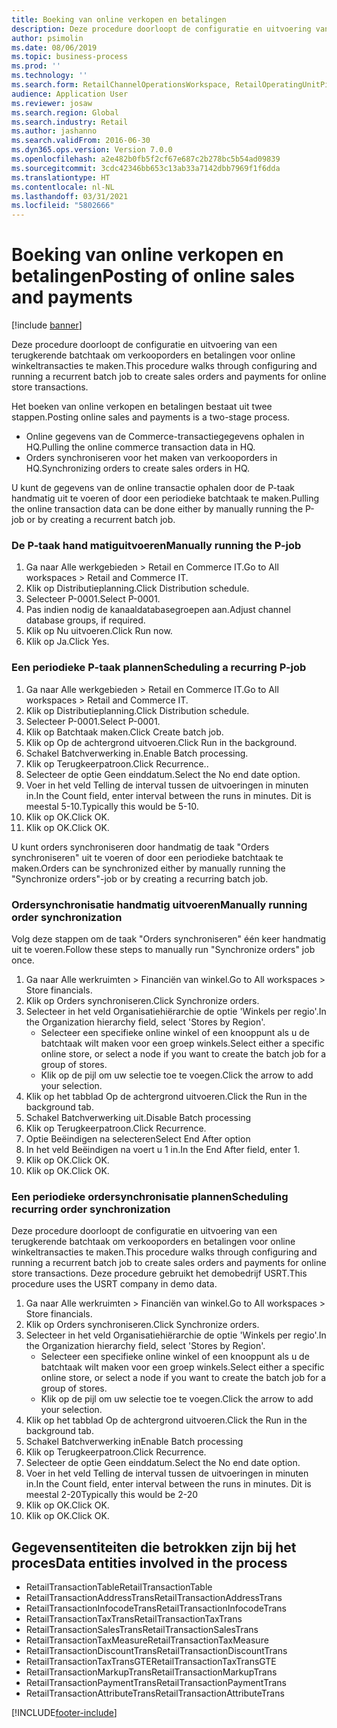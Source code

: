 ```yaml
---
title: Boeking van online verkopen en betalingen
description: Deze procedure doorloopt de configuratie en uitvoering van een terugkerende batchtaak om verkooporders en betalingen voor online winkeltransacties te maken.
author: psimolin
ms.date: 08/06/2019
ms.topic: business-process
ms.prod: ''
ms.technology: ''
ms.search.form: RetailChannelOperationsWorkspace, RetailOperatingUnitPicker, SysRecurrence
audience: Application User
ms.reviewer: josaw
ms.search.region: Global
ms.search.industry: Retail
ms.author: jashanno
ms.search.validFrom: 2016-06-30
ms.dyn365.ops.version: Version 7.0.0
ms.openlocfilehash: a2e482b0fb5f2cf67e687c2b278bc5b54ad09839
ms.sourcegitcommit: 3cdc42346bb653c13ab33a7142dbb7969f1f6dda
ms.translationtype: HT
ms.contentlocale: nl-NL
ms.lasthandoff: 03/31/2021
ms.locfileid: "5802666"
---
```

# <a name="posting-of-online-sales-and-payments"></a><span data-ttu-id="7aecb-103">Boeking van online verkopen en betalingen</span><span class="sxs-lookup"><span data-stu-id="7aecb-103">Posting of online sales and payments</span></span>

[!include [banner](../includes/banner.md)]

<span data-ttu-id="7aecb-104">Deze procedure doorloopt de configuratie en uitvoering van een terugkerende batchtaak om verkooporders en betalingen voor online winkeltransacties te maken.</span><span class="sxs-lookup"><span data-stu-id="7aecb-104">This procedure walks through configuring and running a recurrent batch job to create sales orders and payments for online store transactions.</span></span>

<span data-ttu-id="7aecb-105">Het boeken van online verkopen en betalingen bestaat uit twee stappen.</span><span class="sxs-lookup"><span data-stu-id="7aecb-105">Posting online sales and payments is a two-stage process.</span></span>

- <span data-ttu-id="7aecb-106">Online gegevens van de Commerce-transactiegegevens ophalen in HQ.</span><span class="sxs-lookup"><span data-stu-id="7aecb-106">Pulling the online commerce transaction data in HQ.</span></span>
- <span data-ttu-id="7aecb-107">Orders synchroniseren voor het maken van verkooporders in HQ.</span><span class="sxs-lookup"><span data-stu-id="7aecb-107">Synchronizing orders to create sales orders in HQ.</span></span>

<span data-ttu-id="7aecb-108">U kunt de gegevens van de online transactie ophalen door de P-taak handmatig uit te voeren of door een periodieke batchtaak te maken.</span><span class="sxs-lookup"><span data-stu-id="7aecb-108">Pulling the online transaction data can be done either by manually running the P-job or by creating a recurrent batch job.</span></span>

### <a name="manually-running-the-p-job"></a><span data-ttu-id="7aecb-109">De P-taak hand matiguitvoeren</span><span class="sxs-lookup"><span data-stu-id="7aecb-109">Manually running the P-job</span></span>

1. <span data-ttu-id="7aecb-110">Ga naar Alle werkgebieden > Retail en Commerce IT.</span><span class="sxs-lookup"><span data-stu-id="7aecb-110">Go to All workspaces > Retail and Commerce IT.</span></span>
2. <span data-ttu-id="7aecb-111">Klik op Distributieplanning.</span><span class="sxs-lookup"><span data-stu-id="7aecb-111">Click Distribution schedule.</span></span>
3. <span data-ttu-id="7aecb-112">Selecteer P-0001.</span><span class="sxs-lookup"><span data-stu-id="7aecb-112">Select P-0001.</span></span>
4. <span data-ttu-id="7aecb-113">Pas indien nodig de kanaaldatabasegroepen aan.</span><span class="sxs-lookup"><span data-stu-id="7aecb-113">Adjust channel database groups, if required.</span></span>
5. <span data-ttu-id="7aecb-114">Klik op Nu uitvoeren.</span><span class="sxs-lookup"><span data-stu-id="7aecb-114">Click Run now.</span></span>
6. <span data-ttu-id="7aecb-115">Klik op Ja.</span><span class="sxs-lookup"><span data-stu-id="7aecb-115">Click Yes.</span></span>

### <a name="scheduling-a-recurring-p-job"></a><span data-ttu-id="7aecb-116">Een periodieke P-taak plannen</span><span class="sxs-lookup"><span data-stu-id="7aecb-116">Scheduling a recurring P-job</span></span>

1. <span data-ttu-id="7aecb-117">Ga naar Alle werkgebieden > Retail en Commerce IT.</span><span class="sxs-lookup"><span data-stu-id="7aecb-117">Go to All workspaces > Retail and Commerce IT.</span></span>
2. <span data-ttu-id="7aecb-118">Klik op Distributieplanning.</span><span class="sxs-lookup"><span data-stu-id="7aecb-118">Click Distribution schedule.</span></span>
3. <span data-ttu-id="7aecb-119">Selecteer P-0001.</span><span class="sxs-lookup"><span data-stu-id="7aecb-119">Select P-0001.</span></span>
4. <span data-ttu-id="7aecb-120">Klik op Batchtaak maken.</span><span class="sxs-lookup"><span data-stu-id="7aecb-120">Click Create batch job.</span></span>
5. <span data-ttu-id="7aecb-121">Klik op Op de achtergrond uitvoeren.</span><span class="sxs-lookup"><span data-stu-id="7aecb-121">Click Run in the background.</span></span>
5. <span data-ttu-id="7aecb-122">Schakel Batchverwerking in.</span><span class="sxs-lookup"><span data-stu-id="7aecb-122">Enable Batch processing.</span></span>
6. <span data-ttu-id="7aecb-123">Klik op Terugkeerpatroon.</span><span class="sxs-lookup"><span data-stu-id="7aecb-123">Click Recurrence..</span></span>
7. <span data-ttu-id="7aecb-124">Selecteer de optie Geen einddatum.</span><span class="sxs-lookup"><span data-stu-id="7aecb-124">Select the No end date option.</span></span>
8. <span data-ttu-id="7aecb-125">Voer in het veld Telling de interval tussen de uitvoeringen in minuten in.</span><span class="sxs-lookup"><span data-stu-id="7aecb-125">In the Count field, enter interval between the runs in minutes.</span></span> <span data-ttu-id="7aecb-126">Dit is meestal 5-10.</span><span class="sxs-lookup"><span data-stu-id="7aecb-126">Typically this would be 5-10.</span></span>
9. <span data-ttu-id="7aecb-127">Klik op OK.</span><span class="sxs-lookup"><span data-stu-id="7aecb-127">Click OK.</span></span>
10. <span data-ttu-id="7aecb-128">Klik op OK.</span><span class="sxs-lookup"><span data-stu-id="7aecb-128">Click OK.</span></span>

<span data-ttu-id="7aecb-129">U kunt orders synchroniseren door handmatig de taak "Orders synchroniseren" uit te voeren of door een periodieke batchtaak te maken.</span><span class="sxs-lookup"><span data-stu-id="7aecb-129">Orders can be synchronized either by manually running the "Synchronize orders"-job or by creating a recurring batch job.</span></span>

### <a name="manually-running-order-synchronization"></a><span data-ttu-id="7aecb-130">Ordersynchronisatie handmatig uitvoeren</span><span class="sxs-lookup"><span data-stu-id="7aecb-130">Manually running order synchronization</span></span> 

<span data-ttu-id="7aecb-131">Volg deze stappen om de taak "Orders synchroniseren" één keer handmatig uit te voeren.</span><span class="sxs-lookup"><span data-stu-id="7aecb-131">Follow these steps to manually run "Synchronize orders" job once.</span></span>

1. <span data-ttu-id="7aecb-132">Ga naar Alle werkruimten > Financiën van winkel.</span><span class="sxs-lookup"><span data-stu-id="7aecb-132">Go to All workspaces > Store financials.</span></span>
2. <span data-ttu-id="7aecb-133">Klik op Orders synchroniseren.</span><span class="sxs-lookup"><span data-stu-id="7aecb-133">Click Synchronize orders.</span></span>
3. <span data-ttu-id="7aecb-134">Selecteer in het veld Organisatiehiërarchie de optie 'Winkels per regio'.</span><span class="sxs-lookup"><span data-stu-id="7aecb-134">In the Organization hierarchy field, select 'Stores by Region'.</span></span>
    * <span data-ttu-id="7aecb-135">Selecteer een specifieke online winkel of een knooppunt als u de batchtaak wilt maken voor een groep winkels.</span><span class="sxs-lookup"><span data-stu-id="7aecb-135">Select either a specific online store, or select a node if you want to create the batch job for a group of stores.</span></span>  
    * <span data-ttu-id="7aecb-136">Klik op de pijl om uw selectie toe te voegen.</span><span class="sxs-lookup"><span data-stu-id="7aecb-136">Click the arrow to add your selection.</span></span>  
4. <span data-ttu-id="7aecb-137">Klik op het tabblad Op de achtergrond uitvoeren.</span><span class="sxs-lookup"><span data-stu-id="7aecb-137">Click the Run in the background tab.</span></span>
5. <span data-ttu-id="7aecb-138">Schakel Batchverwerking uit.</span><span class="sxs-lookup"><span data-stu-id="7aecb-138">Disable Batch processing</span></span>
6. <span data-ttu-id="7aecb-139">Klik op Terugkeerpatroon.</span><span class="sxs-lookup"><span data-stu-id="7aecb-139">Click Recurrence.</span></span>
7. <span data-ttu-id="7aecb-140">Optie Beëindigen na selecteren</span><span class="sxs-lookup"><span data-stu-id="7aecb-140">Select End After option</span></span>
8. <span data-ttu-id="7aecb-141">In het veld Beëindigen na voert u 1 in.</span><span class="sxs-lookup"><span data-stu-id="7aecb-141">In the End After field, enter 1.</span></span>
9. <span data-ttu-id="7aecb-142">Klik op OK.</span><span class="sxs-lookup"><span data-stu-id="7aecb-142">Click OK.</span></span>
10. <span data-ttu-id="7aecb-143">Klik op OK.</span><span class="sxs-lookup"><span data-stu-id="7aecb-143">Click OK.</span></span>

### <a name="scheduling-recurring-order-synchronization"></a><span data-ttu-id="7aecb-144">Een periodieke ordersynchronisatie plannen</span><span class="sxs-lookup"><span data-stu-id="7aecb-144">Scheduling recurring order synchronization</span></span>

<span data-ttu-id="7aecb-145">Deze procedure doorloopt de configuratie en uitvoering van een terugkerende batchtaak om verkooporders en betalingen voor online winkeltransacties te maken.</span><span class="sxs-lookup"><span data-stu-id="7aecb-145">This procedure walks through configuring and running a recurrent batch job to create sales orders and payments for online store transactions.</span></span> <span data-ttu-id="7aecb-146">Deze procedure gebruikt het demobedrijf USRT.</span><span class="sxs-lookup"><span data-stu-id="7aecb-146">This procedure uses the USRT company in demo data.</span></span>

1. <span data-ttu-id="7aecb-147">Ga naar Alle werkruimten > Financiën van winkel.</span><span class="sxs-lookup"><span data-stu-id="7aecb-147">Go to All workspaces > Store financials.</span></span>
2. <span data-ttu-id="7aecb-148">Klik op Orders synchroniseren.</span><span class="sxs-lookup"><span data-stu-id="7aecb-148">Click Synchronize orders.</span></span>
3. <span data-ttu-id="7aecb-149">Selecteer in het veld Organisatiehiërarchie de optie 'Winkels per regio'.</span><span class="sxs-lookup"><span data-stu-id="7aecb-149">In the Organization hierarchy field, select 'Stores by Region'.</span></span>
    * <span data-ttu-id="7aecb-150">Selecteer een specifieke online winkel of een knooppunt als u de batchtaak wilt maken voor een groep winkels.</span><span class="sxs-lookup"><span data-stu-id="7aecb-150">Select either a specific online store, or select a node if you want to create the batch job for a group of stores.</span></span>  
    * <span data-ttu-id="7aecb-151">Klik op de pijl om uw selectie toe te voegen.</span><span class="sxs-lookup"><span data-stu-id="7aecb-151">Click the arrow to add your selection.</span></span>  
4. <span data-ttu-id="7aecb-152">Klik op het tabblad Op de achtergrond uitvoeren.</span><span class="sxs-lookup"><span data-stu-id="7aecb-152">Click the Run in the background tab.</span></span>
5. <span data-ttu-id="7aecb-153">Schakel Batchverwerking in</span><span class="sxs-lookup"><span data-stu-id="7aecb-153">Enable Batch processing</span></span>
6. <span data-ttu-id="7aecb-154">Klik op Terugkeerpatroon.</span><span class="sxs-lookup"><span data-stu-id="7aecb-154">Click Recurrence.</span></span>
7. <span data-ttu-id="7aecb-155">Selecteer de optie Geen einddatum.</span><span class="sxs-lookup"><span data-stu-id="7aecb-155">Select the No end date option.</span></span>
8. <span data-ttu-id="7aecb-156">Voer in het veld Telling de interval tussen de uitvoeringen in minuten in.</span><span class="sxs-lookup"><span data-stu-id="7aecb-156">In the Count field, enter interval between the runs in minutes.</span></span> <span data-ttu-id="7aecb-157">Dit is meestal 2-20</span><span class="sxs-lookup"><span data-stu-id="7aecb-157">Typically this would be 2-20</span></span>
9. <span data-ttu-id="7aecb-158">Klik op OK.</span><span class="sxs-lookup"><span data-stu-id="7aecb-158">Click OK.</span></span>
10. <span data-ttu-id="7aecb-159">Klik op OK.</span><span class="sxs-lookup"><span data-stu-id="7aecb-159">Click OK.</span></span>

## <a name="data-entities-involved-in-the-process"></a><span data-ttu-id="7aecb-160">Gegevensentiteiten die betrokken zijn bij het proces</span><span class="sxs-lookup"><span data-stu-id="7aecb-160">Data entities involved in the process</span></span>

- <span data-ttu-id="7aecb-161">RetailTransactionTable</span><span class="sxs-lookup"><span data-stu-id="7aecb-161">RetailTransactionTable</span></span>
- <span data-ttu-id="7aecb-162">RetailTransactionAddressTrans</span><span class="sxs-lookup"><span data-stu-id="7aecb-162">RetailTransactionAddressTrans</span></span>
- <span data-ttu-id="7aecb-163">RetailTransactionInfocodeTrans</span><span class="sxs-lookup"><span data-stu-id="7aecb-163">RetailTransactionInfocodeTrans</span></span>
- <span data-ttu-id="7aecb-164">RetailTransactionTaxTrans</span><span class="sxs-lookup"><span data-stu-id="7aecb-164">RetailTransactionTaxTrans</span></span>
- <span data-ttu-id="7aecb-165">RetailTransactionSalesTrans</span><span class="sxs-lookup"><span data-stu-id="7aecb-165">RetailTransactionSalesTrans</span></span>
- <span data-ttu-id="7aecb-166">RetailTransactionTaxMeasure</span><span class="sxs-lookup"><span data-stu-id="7aecb-166">RetailTransactionTaxMeasure</span></span>
- <span data-ttu-id="7aecb-167">RetailTransactionDiscountTrans</span><span class="sxs-lookup"><span data-stu-id="7aecb-167">RetailTransactionDiscountTrans</span></span>
- <span data-ttu-id="7aecb-168">RetailTransactionTaxTransGTE</span><span class="sxs-lookup"><span data-stu-id="7aecb-168">RetailTransactionTaxTransGTE</span></span>
- <span data-ttu-id="7aecb-169">RetailTransactionMarkupTrans</span><span class="sxs-lookup"><span data-stu-id="7aecb-169">RetailTransactionMarkupTrans</span></span>
- <span data-ttu-id="7aecb-170">RetailTransactionPaymentTrans</span><span class="sxs-lookup"><span data-stu-id="7aecb-170">RetailTransactionPaymentTrans</span></span>
- <span data-ttu-id="7aecb-171">RetailTransactionAttributeTrans</span><span class="sxs-lookup"><span data-stu-id="7aecb-171">RetailTransactionAttributeTrans</span></span>


[!INCLUDE[footer-include](../../includes/footer-banner.md)]